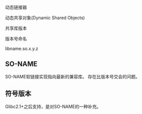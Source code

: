 

动态链接器

动态共享对象(Dynamic Shared Objects)














共享库版本


版本号命名

libname.so.x.y.z



## SO-NAME

SO-NAME软链接实现指向最新的兼容库。 存在比版本号交会的问题。

## 符号版本

Glibc2.1+之后支持，是对SO-NAME的一种补充。



